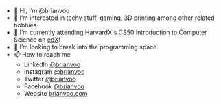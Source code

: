 - 👋 Hi, I’m @brianvoo
- 👀 I’m interested in techy stuff, gaming, 3D printing among other related hobbies. 
- 🌱 I’m currently attending HarvardX's CS50 Introduction to Computer Science on <a href="https://www.edx.org/course/introduction-computer-science-harvardx-cs50x">edX</a>!
- 💞️ I’m looking to break into the programming space.
- 📫 How to reach me 
  - LinkedIn <a href="https://www.linkedin.com/in/brianvoo">@brianvoo</a>
  - Instagram <a href="https://www.instagram.com/brianvoo">@brianvoo</a>
  - Twitter <a href="https://www.twitter.com/brianvoo">@brianvoo</a>
  - Facebook <a href="https://www.fb.com/brianvoo">@brianvoo</a>
  - Website <a href="https://www.brianvoo.com">brianvoo.com</a>

<!---
brianvoo/brianvoo is a ✨ special ✨ repository because its `README.md` (this file) appears on your GitHub profile.
You can click the Preview link to take a look at your changes.
--->
